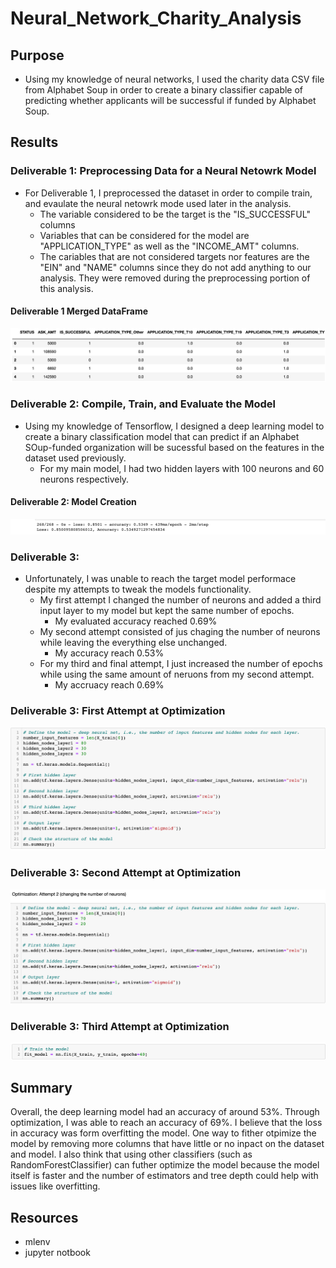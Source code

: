 # Neural_Network_Charity_Analysis
## Purpose 
- Using my knowledge of neural networks, I used the charity data CSV file from Alphabet Soup in order to create a binary classifier capable of predicting whether applicants will be successful if funded by Alphabet Soup.

## Results 
### Deliverable 1: Preprocessing Data for a Neural Netowrk Model 
- For Deliverable 1, I preprocessed the dataset in order to compile train, and evaulate the neural netowrk mode used later in the analysis.
  - The variable considered to be the target is the "IS_SUCCESSFUL" columns
  - Variables that can be considered for the model are "APPLICATION_TYPE" as well as the "INCOME_AMT" columns.
  - The cariables that are not considered targets nor features are the "EIN" and "NAME" columns since they do not add anything to our analysis. They were removed during    the preprocessing portion of this analysis.
  
#### Deliverable 1 Merged DataFrame
![merged_df](merged_df.png)

### Deliverable 2: Compile, Train, and Evaluate the Model
- Using my knowledge of Tensorflow, I designed a deep learning model to create a binary classification model that can predict if an Alphabet SOup-funded organization will be sucessful based on the features in the dataset used previously.
  - For my main  model, I had two hidden layers with 100 neurons and 60 neurons respectively. 

#### Deliverable 2: Model Creation 
![charity_eval](charity_eval.png)

### Deliverable 3:
  - Unfortunately, I was unable to reach the target model performace despite my attempts to tweak the models functionality. 
    - My first attempt I changed the number of neurons and added a third input layer to my model but kept the same number of epochs.
      - My evaluated accuracy reached 0.69%
    - My second attempt consisted of jus chaging the number of neurons while leaving the everything else unchanged.
      - My accuracy reach 0.53%
    - For my third and final attempt, I just increased the number of epochs while using the same amount of neruons from my second attempt.
      - My accruacy reach 0.69%

### Deliverable 3: First Attempt at Optimization 
![Attempt_1](Attempt_1.png)

### Deliverable 3: Second Attempt at Optimization 
![Attempt_2](Attempt_2.png)

### Deliverable 3: Third Attempt at Optimization 
![Attempt_3](Attempt_3.png)

## Summary 
Overall, the deep learning model had an accuracy of around 53%. Through optimization, I was able to reach an accuracy of 69%. I believe that the loss in accuracy was form overfitting the model. One way to fither otpimize the model by removing more columns that have little or no inpact on the dataset and model. I also think that using other classifiers (such as RandomForestClassifier) can futher optimize the model because the model itself is faster and the number of estimators and tree depth could help with issues like overfitting. 

## Resources
- mlenv
- jupyter notbook
